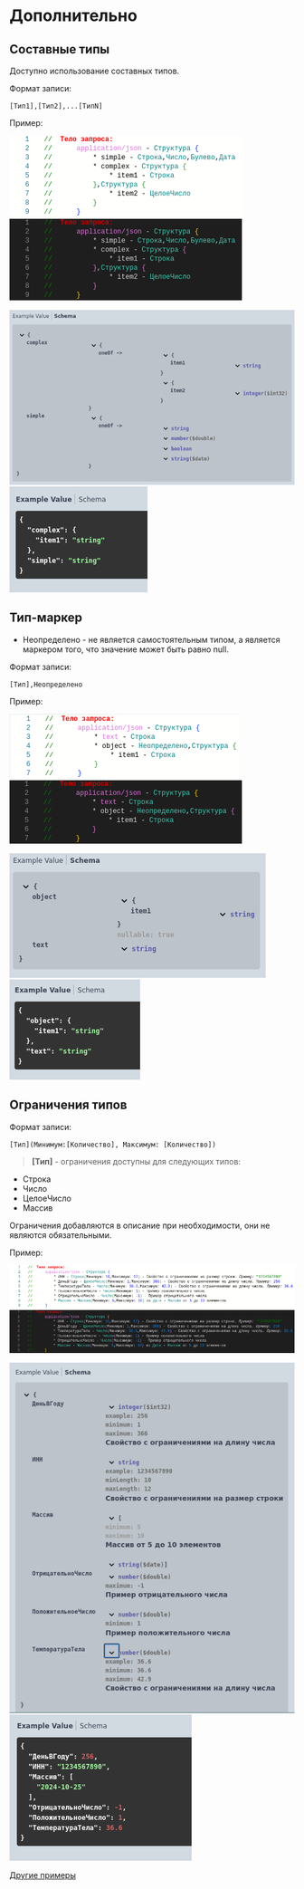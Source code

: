 # Дополнительно

## Составные типы

Доступно использование составных типов.

Формат записи:

```
[Тип1],[Тип2],...[ТипN]
```

Пример:

![complex_code](../images/complex_light.png#gh-light-mode-only)  ![complex_code](../images/complex_dark.png#gh-dark-mode-only)

![complex_type_schema](../images/complex_type_schema.png)  ![complex_type_example](../images/complex_type_example.png)


## Тип-маркер
 - Неопределено - не является самостоятельным типом, а является маркером того, что значение может быть равно null.

Формат записи:

```
[Тип],Неопределено
```
Пример:

![null_code](../images/null_light.png#gh-light-mode-only)  ![null_code](../images/null_dark.png#gh-dark-mode-only)

![null_schema](../images/null_schema.png)  ![null_example](../images/null_example.png)

## Ограничения типов

Формат записи:

```
[Тип](Минимум:[Количество], Максимум: [Количество])
```
> **[Тип]** - ограничения доступны для следующих типов:

- Строка
- Число
- ЦелоеЧисло
- Массив

Ограничения добавляются в описание при необходимости, они не являются обязательными.

Пример:

![constraints_code](../images/constraints_light.png#gh-light-mode-only) ![constraints_code](../images/constraints_dark.png#gh-dark-mode-only)

![constraints_schema](../images/constraints_schema.png)  ![constraints](../images/constraints.png)


[Другие примеры](../../../exts/EDT/src/HTTPServices/Types/Module.bsl)
